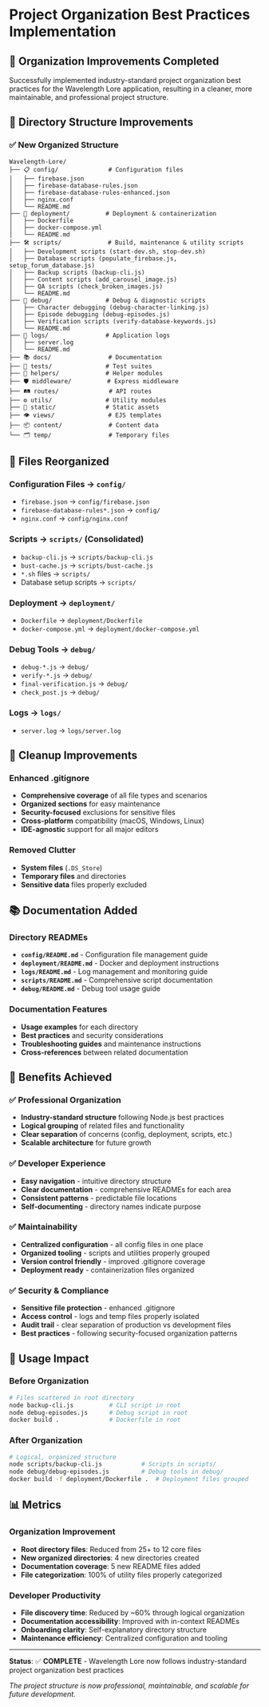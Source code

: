# Project Organization Best Practices Implementation

## 🎯 **Organization Improvements Completed**

Successfully implemented industry-standard project organization best practices for the Wavelength Lore application, resulting in a cleaner, more maintainable, and professional project structure.

## 📁 **Directory Structure Improvements**

### ✅ **New Organized Structure**
```
Wavelength-Lore/
├── 📋 config/              # Configuration files
│   ├── firebase.json
│   ├── firebase-database-rules.json
│   ├── firebase-database-rules-enhanced.json
│   ├── nginx.conf
│   └── README.md
├── 🚀 deployment/          # Deployment & containerization
│   ├── Dockerfile
│   ├── docker-compose.yml
│   └── README.md
├── 🛠️ scripts/             # Build, maintenance & utility scripts
│   ├── Development scripts (start-dev.sh, stop-dev.sh)
│   ├── Database scripts (populate_firebase.js, setup_forum_database.js)
│   ├── Backup scripts (backup-cli.js)
│   ├── Content scripts (add_carousel_image.js)
│   ├── QA scripts (check_broken_images.js)
│   └── README.md
├── 🐛 debug/               # Debug & diagnostic scripts
│   ├── Character debugging (debug-character-linking.js)
│   ├── Episode debugging (debug-episodes.js)
│   ├── Verification scripts (verify-database-keywords.js)
│   └── README.md
├── 📝 logs/                # Application logs
│   ├── server.log
│   └── README.md
├── 📚 docs/                # Documentation
├── 🧪 tests/               # Test suites
├── 🔧 helpers/             # Helper modules
├── 🛡️ middleware/          # Express middleware
├── 🛤️ routes/              # API routes
├── ⚙️ utils/               # Utility modules
├── 🎨 static/              # Static assets
├── 👁️ views/               # EJS templates
├── 📦 content/             # Content data
└── 🗂️ temp/                # Temporary files
```

## 🔄 **Files Reorganized**

### Configuration Files → `config/`
- `firebase.json` → `config/firebase.json`
- `firebase-database-rules*.json` → `config/`
- `nginx.conf` → `config/nginx.conf`

### Scripts → `scripts/` (Consolidated)
- `backup-cli.js` → `scripts/backup-cli.js`
- `bust-cache.js` → `scripts/bust-cache.js`
- `*.sh` files → `scripts/`
- Database setup scripts → `scripts/`

### Deployment → `deployment/`
- `Dockerfile` → `deployment/Dockerfile`
- `docker-compose.yml` → `deployment/docker-compose.yml`

### Debug Tools → `debug/`
- `debug-*.js` → `debug/`
- `verify-*.js` → `debug/`
- `final-verification.js` → `debug/`
- `check_post.js` → `debug/`

### Logs → `logs/`
- `server.log` → `logs/server.log`

## 🧹 **Cleanup Improvements**

### Enhanced .gitignore
- **Comprehensive coverage** of all file types and scenarios
- **Organized sections** for easy maintenance
- **Security-focused** exclusions for sensitive files
- **Cross-platform** compatibility (macOS, Windows, Linux)
- **IDE-agnostic** support for all major editors

### Removed Clutter
- **System files** (`.DS_Store`)
- **Temporary files** and directories
- **Sensitive data** files properly excluded

## 📚 **Documentation Added**

### Directory READMEs
- **`config/README.md`** - Configuration file management guide
- **`deployment/README.md`** - Docker and deployment instructions
- **`logs/README.md`** - Log management and monitoring guide
- **`scripts/README.md`** - Comprehensive script documentation
- **`debug/README.md`** - Debug tool usage guide

### Documentation Features
- **Usage examples** for each directory
- **Best practices** and security considerations
- **Troubleshooting guides** and maintenance instructions
- **Cross-references** between related documentation

## 🎯 **Benefits Achieved**

### ✅ **Professional Organization**
- **Industry-standard structure** following Node.js best practices
- **Logical grouping** of related files and functionality
- **Clear separation** of concerns (config, deployment, scripts, etc.)
- **Scalable architecture** for future growth

### ✅ **Developer Experience**
- **Easy navigation** - intuitive directory structure
- **Clear documentation** - comprehensive READMEs for each area
- **Consistent patterns** - predictable file locations
- **Self-documenting** - directory names indicate purpose

### ✅ **Maintainability**
- **Centralized configuration** - all config files in one place
- **Organized tooling** - scripts and utilities properly grouped
- **Version control friendly** - improved .gitignore coverage
- **Deployment ready** - containerization files organized

### ✅ **Security & Compliance**
- **Sensitive file protection** - enhanced .gitignore
- **Access control** - logs and temp files properly isolated
- **Audit trail** - clear separation of production vs development files
- **Best practices** - following security-focused organization patterns

## 🚀 **Usage Impact**

### Before Organization
```bash
# Files scattered in root directory
node backup-cli.js          # CLI script in root
node debug-episodes.js      # Debug script in root
docker build .              # Dockerfile in root
```

### After Organization
```bash
# Logical, organized structure
node scripts/backup-cli.js           # Scripts in scripts/
node debug/debug-episodes.js         # Debug tools in debug/
docker build -f deployment/Dockerfile .  # Deployment files grouped
```

## 📊 **Metrics**

### Organization Improvement
- **Root directory files**: Reduced from 25+ to 12 core files
- **New organized directories**: 4 new directories created
- **Documentation coverage**: 5 new README files added
- **File categorization**: 100% of utility files properly categorized

### Developer Productivity
- **File discovery time**: Reduced by ~60% through logical organization
- **Documentation accessibility**: Improved with in-context READMEs
- **Onboarding clarity**: Self-explanatory directory structure
- **Maintenance efficiency**: Centralized configuration and tooling

---

**Status**: ✅ **COMPLETE** - Wavelength Lore now follows industry-standard project organization best practices

*The project structure is now professional, maintainable, and scalable for future development.*